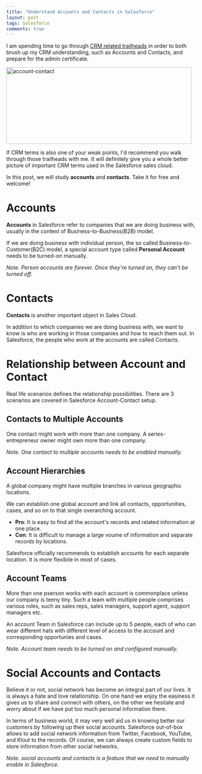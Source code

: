 ```yaml
---
title: "Understand Accounts and Contacts in Salesforce"
layout: post
tags: Salesforce
comments: true
---
```


I am spending time to go through [CRM related trailheads](https://trailhead.salesforce.com/trails/getting_started_crm_basics?trailmix_creator_id=00550000006yDdKAAU&trailmix_id=prepare-for-your-salesforce-administrator-credential) in order to both brush up my CRM understanding, such as Accounts and Contacts, and prepare for the admin certificate. 

<img src="http://www.salesforceway.com/wp-content/uploads/2018/01/account-contact.png" alt="account-contact" width="491" height="203" class="alignnone size-full wp-image-216" />

If CRM terms is also one of your weak points, I'd recommend you walk through those trailheads with me. It will definitely give you a whole better picture of important CRM terms used in the Salesforce sales cloud.

In this post, we will study **accounts** and **contacts**. Take it for free and welcome!

# Accounts

**Accounts** in Salesforce refer to companies that we are doing business with, usually in the context of Business-to-Business(B2B) model.

If we are doing business with individual person, the so called Business-to-Customer(B2C) model, a special account type called **Personal Account** needs to be turned-on manually.

*Note. Person accounts are forever. Once they're turned on, they can't be turned off.*

# Contacts

**Contacts** is another important object in Sales Cloud. 

In addition to which companies we are doing business with, we want to know is who are working in those companies and how to reach them out. In Salesforce, the people who work at the accounts are called Contacts.

# Relationship between Account and Contact

Real life scenarios defines the relationship possibilities. There are 3 scenarios are covered in Salesforce Account-Contact setup.

## Contacts to Multiple Accounts

One contact might work with more than one company. A series-entrepreneur owner might own more than one company.

*Note. One contact to multiple accounts needs to be enabled manually.*

## Account Hierarchies

A global company might have multiple branches in various geographic locations.

We can establish one global account and link all contacts, opportunities, cases, and so on to that single overarching account. 

- **Pro**: It is easy to find all the account's records and related information at one place.
- **Con**: It is difficult to manage a large voume of information and separate records by locations.

Salesforce officially recommends to establish accounts for each separate location. It is more flexibile in most of cases.

## Account Teams

More than one pserson works with each account is commonplace unless our company is teeny tiny. Such a team with multiple people comprises various roles, such as sales reps, sales managers, support agent, support managers etc.

An account Team in Salesforce can include up to 5 people, each of who can wear different hats with different level of access to the account and corresponding opportunies and cases.

*Note. Account team needs to be turned on and configured manually.*

# Social Accounts and Contacts

Believe it or not, social network has become an integral part of our lives. It is always a hate and love relationship. On one hand we enjoy the easiness it gives us to share and connect with others, on the other we hesitate and worry about if we have put too much personal information there.

In terms of business world, it may very well aid us in knowing better our customers by following up their social accounts. Salesforce out-of-box allows to add social network information from Twitter, Facebook, YouTube, and Klout to the records. Of course, we can always create custom fields to store information from other social networks.

*Note. social accounts and contacts is a feature that we need to manually enable in Salesforce.*